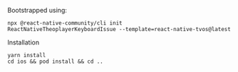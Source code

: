 Bootstrapped using:

```
npx @react-native-community/cli init ReactNativeTheoplayerKeyboardIssue --template=react-native-tvos@latest
```

Installation

```
yarn install
cd ios && pod install && cd ..
```